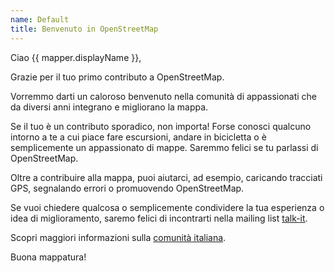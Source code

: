 ```yaml
---
name: Default
title: Benvenuto in OpenStreetMap
---
```


Ciao {{ mapper.displayName }},

Grazie per il tuo primo contributo a OpenStreetMap. 

Vorremmo darti un caloroso benvenuto nella comunità di appassionati che da diversi anni integrano e migliorano la mappa. 

Se il tuo è un contributo sporadico, non importa! Forse conosci qualcuno intorno a te a cui piace fare escursioni, andare in bicicletta o è semplicemente un appassionato di mappe. Saremmo felici se tu parlassi di OpenStreetMap. 

Oltre a contribuire alla mappa, puoi aiutarci, ad esempio, caricando tracciati GPS, segnalando errori o promuovendo OpenStreetMap.

Se vuoi chiedere qualcosa o semplicemente condividere la tua esperienza o idea di miglioramento, saremo felici di incontrarti nella mailing list [talk-it](https://lists.openstreetmap.org/listinfo/talk-it). 

Scopri maggiori informazioni sulla [comunità italiana](https://wiki.openstreetmap.org/wiki/Italy).

Buona mappatura!

